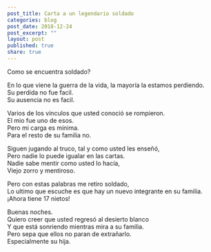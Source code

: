 ```yaml
---
post_title: Carta a un legendario soldado
categories: blog
post_date: 2018-12-24
post_excerpt: ""
layout: post
published: true
share: true
---
```

Como se encuentra soldado?

En lo que viene la guerra de la vida, la mayoría la estamos perdiendo.<br>
Su perdida no fue facil.<br>
Su ausencia no es facil.

Varios de los vínculos que usted conoció se rompieron.<br>
El mio fue uno de esos.<br>
Pero mi carga es mínima.<br>
Para el resto de su familia no.

Siguen jugando al truco, tal y como usted les enseñó,<br>
Pero nadie lo puede igualar en las cartas.<br>
Nadie sabe mentir como usted lo hacía,<br>
Viejo zorro y mentiroso.

Pero con estas palabras me retiro soldado,<br>
Lo ultimo que escuche es que hay un nuevo integrante en su familia.<br>
¡Ahora tiene 17 nietos!

Buenas noches.<br>
Quiero creer que usted regresó al desierto blanco<br>
Y que está sonriendo mientras mira a su familia.<br>
Pero sepa que ellos no paran de extrañarlo.<br>
Especialmente su hija.<br>
